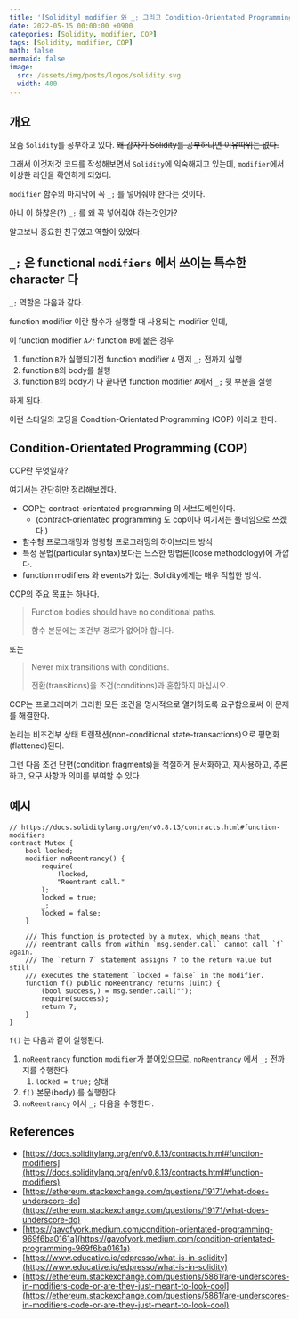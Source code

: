 ```yaml
---
title: '[Solidity] modifier 와 _; 그리고 Condition-Orientated Programming'
date: 2022-05-15 00:00:00 +0900
categories: [Solidity, modifier, COP]
tags: [Solidity, modifier, COP]
math: false
mermaid: false
image:
  src: /assets/img/posts/logos/solidity.svg
  width: 400
---
```


## 개요

요즘 `Solidity`를 공부하고 있다. ~~왜 갑자기 Solidity를 공부하냐면 이유따위는 없다.~~

그래서 이것저것 코드를 작성해보면서 `Solidity`에 익숙해지고 있는데, `modifier`에서 이상한 라인을 확인하게 되었다.

`modifier` 함수의 마지막에 꼭 `_;` 를 넣어줘야 한다는 것이다.

아니 이 하찮은(?) `_;` 를 왜 꼭 넣어줘야 하는것인가?

알고보니 중요한 친구였고 역할이 있었다.

## `_;` 은 functional `modifiers` 에서 쓰이는 특수한 character 다

`_;` 역할은 다음과 같다.

function modifier 이란 함수가 실행할 때 사용되는 modifier 인데,

이 function modifier `A`가 function `B`에 붙은 경우

1. function `B`가 실행되기전 function modifier `A` 먼저 `_;` 전까지 실행
2. function `B`의 body를 실행
3. function `B`의 body가 다 끝나면 function modifier `A`에서 `_;` 뒷 부분을 실행

하게 된다.

이런 스타일의 코딩을 Condition-Orientated Programming (COP) 이라고 한다.

## Condition-Orientated Programming (COP)

COP란 무엇일까?

여기서는 간단히만 정리해보겠다.

- COP는 contract-orientated programming 의 서브도메인이다.
  - (contract-orientated programming 도 cop이나 여기서는 풀네임으로 쓰겠다.)
- 함수형 프로그래밍과 명령형 프로그래밍의 하이브리드 방식
- 특정 문법(particular syntax)보다는 느스한 방법론(loose methodology)에 가깝다.
- function modifiers 와 events가 있는, Solidity에게는 매우 적합한 방식.

COP의 주요 목표는 하나다.

> Function bodies should have no conditional paths.
>
> 함수 본문에는 조건부 경로가 없어야 합니다.

또는

> Never mix transitions with conditions.
>
> 전환(transitions)을 조건(conditions)과 혼합하지 마십시오.

COP는 프로그래머가 그러한 모든 조건을 명시적으로 열거하도록 요구함으로써 이 문제를 해결한다.

논리는 비조건부 상태 트랜잭션(non-conditional state-transactions)으로 평면화(flattened)된다.

그런 다음 조건 단편(condition fragments)을 적절하게 문서화하고, 재사용하고, 추론하고, 요구 사항과 의미를 부여할 수 있다.

## 예시

```solidity
// https://docs.soliditylang.org/en/v0.8.13/contracts.html#function-modifiers
contract Mutex {
    bool locked;
    modifier noReentrancy() {
        require(
            !locked,
            "Reentrant call."
        );
        locked = true;
        _;
        locked = false;
    }

    /// This function is protected by a mutex, which means that
    /// reentrant calls from within `msg.sender.call` cannot call `f` again.
    /// The `return 7` statement assigns 7 to the return value but still
    /// executes the statement `locked = false` in the modifier.
    function f() public noReentrancy returns (uint) {
        (bool success,) = msg.sender.call("");
        require(success);
        return 7;
    }
}
```

`f()` 는 다음과 같이 실행된다.

1. `noReentrancy` function `modifier`가 붙어있으므로, `noReentrancy` 에서 `_;` 전까지를 수행한다.
   1. `locked = true;` 상태
2. `f()` 본문(body) 를 실행한다.
3. `noReentrancy` 에서 `_;` 다음을 수행한다.

## References

- [https://docs.soliditylang.org/en/v0.8.13/contracts.html#function-modifiers](https://docs.soliditylang.org/en/v0.8.13/contracts.html#function-modifiers)
- [https://ethereum.stackexchange.com/questions/19171/what-does-underscore-do](https://ethereum.stackexchange.com/questions/19171/what-does-underscore-do)
- [https://gavofyork.medium.com/condition-orientated-programming-969f6ba0161a](https://gavofyork.medium.com/condition-orientated-programming-969f6ba0161a)
- [https://www.educative.io/edpresso/what-is-in-solidity](https://www.educative.io/edpresso/what-is-in-solidity)
- [https://ethereum.stackexchange.com/questions/5861/are-underscores-in-modifiers-code-or-are-they-just-meant-to-look-cool](https://ethereum.stackexchange.com/questions/5861/are-underscores-in-modifiers-code-or-are-they-just-meant-to-look-cool)
